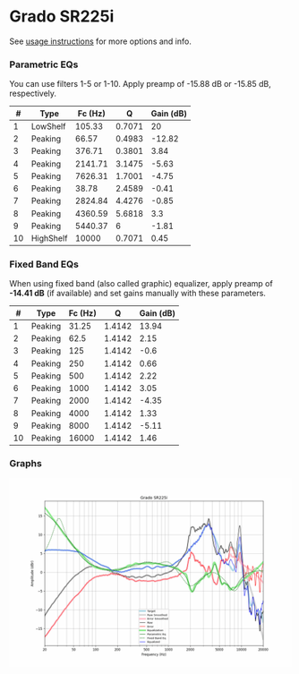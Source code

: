 # Grado SR225i
See [usage instructions](https://github.com/jaakkopasanen/AutoEq#usage) for more options and info.

### Parametric EQs
You can use filters 1-5 or 1-10. Apply preamp of -15.88 dB or -15.85 dB, respectively.

|   # | Type      |   Fc (Hz) |      Q |   Gain (dB) |
|-----|-----------|-----------|--------|-------------|
|   1 | LowShelf  |    105.33 | 0.7071 |       20    |
|   2 | Peaking   |     66.57 | 0.4983 |      -12.82 |
|   3 | Peaking   |    376.71 | 0.3801 |        3.84 |
|   4 | Peaking   |   2141.71 | 3.1475 |       -5.63 |
|   5 | Peaking   |   7626.31 | 1.7001 |       -4.75 |
|   6 | Peaking   |     38.78 | 2.4589 |       -0.41 |
|   7 | Peaking   |   2824.84 | 4.4276 |       -0.85 |
|   8 | Peaking   |   4360.59 | 5.6818 |        3.3  |
|   9 | Peaking   |   5440.37 | 6      |       -1.81 |
|  10 | HighShelf |  10000    | 0.7071 |        0.45 |

### Fixed Band EQs
When using fixed band (also called graphic) equalizer, apply preamp of **-14.41 dB** (if available) and set gains manually with these parameters.

|   # | Type    |   Fc (Hz) |      Q |   Gain (dB) |
|-----|---------|-----------|--------|-------------|
|   1 | Peaking |     31.25 | 1.4142 |       13.94 |
|   2 | Peaking |     62.5  | 1.4142 |        2.15 |
|   3 | Peaking |    125    | 1.4142 |       -0.6  |
|   4 | Peaking |    250    | 1.4142 |        0.66 |
|   5 | Peaking |    500    | 1.4142 |        2.22 |
|   6 | Peaking |   1000    | 1.4142 |        3.05 |
|   7 | Peaking |   2000    | 1.4142 |       -4.35 |
|   8 | Peaking |   4000    | 1.4142 |        1.33 |
|   9 | Peaking |   8000    | 1.4142 |       -5.11 |
|  10 | Peaking |  16000    | 1.4142 |        1.46 |

### Graphs
![](./Grado%20SR225i.png)
